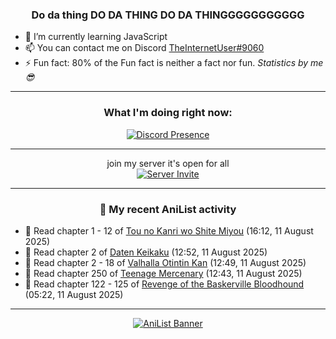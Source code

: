 <div align="center">

### Do da thing DO DA THING DO DA THINGGGGGGGGGGG
</div>

- 🌱 I’m currently learning JavaScript
- 📫 You can contact me on Discord [TheInternetUser#9060](https://discord.com/users/534117072796385300)
- ⚡ Fun fact: 80% of the Fun fact is neither a fact nor fun. _Statistics by me 😎_
<hr>

<div align="center">

### What I'm doing right now:
[![Discord Presence](https://lanyard.cnrad.dev/api/534117072796385300)](https://discord.com/users/534117072796385300)
<hr>

join my server it's open for all <br>
[![Server Invite](https://invidget.switchblade.xyz/bfYgVHxrSs)](https://discord.gg/bfYgVHxrSs)

<hr>
  
### 🌸 My recent AniList activity

</div>

<!-- ANILIST_ACTIVITY:start -->

-   📖 Read chapter 1 - 12 of [Tou no Kanri wo Shite Miyou](https://anilist.co/manga/103736) (16:12, 11 August 2025)
-   📖 Read chapter 2 of [Daten Keikaku](https://anilist.co/manga/155557) (12:52, 11 August 2025)
-   📖 Read chapter 2 - 18 of [Valhalla Otintin Kan](https://anilist.co/manga/123003) (12:49, 11 August 2025)
-   📖 Read chapter 250 of [Teenage Mercenary](https://anilist.co/manga/126297) (12:43, 11 August 2025)
-   📖 Read chapter 122 - 125 of [Revenge of the Baskerville Bloodhound](https://anilist.co/manga/163824) (05:22, 11 August 2025)

<!-- ANILIST_ACTIVITY:end -->
<hr>

<div align="center">

[![AniList Banner](https://img.anili.st/User/929966)](https://anilist.co/user/TheInternetUser)

<!-- ![Profile views](https://gpvc.arturio.dev/TheInternetUse7) Since 2023-01-09 -->
<br>


</div>
